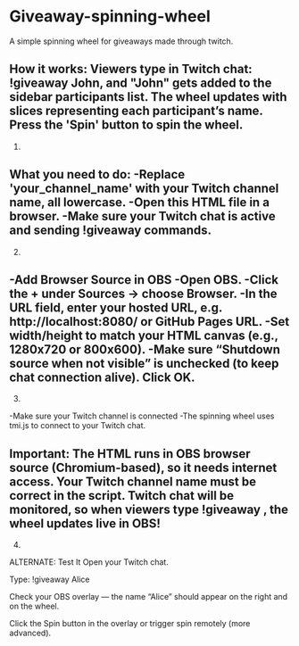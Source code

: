 # Giveaway-spinning-wheel
A simple spinning wheel for giveaways made through twitch.

How it works:
Viewers type in Twitch chat: !giveaway John, and "John" gets added to the sidebar participants list.
The wheel updates with slices representing each participant’s name.
Press the 'Spin' button to spin the wheel.
---------------------------------------------------------------------------------------------
1.
What you need to do:
-Replace 'your_channel_name' with your Twitch channel name, all lowercase.
-Open this HTML file in a browser.
-Make sure your Twitch chat is active and sending !giveaway <name> commands.
---------------------------------------------------------------------------------------------
2.
-Add Browser Source in OBS
-Open OBS.
-Click the + under Sources → choose Browser.
-In the URL field, enter your hosted URL, e.g. http://localhost:8080/ or GitHub Pages URL.
-Set width/height to match your HTML canvas (e.g., 1280x720 or 800x600).
-Make sure “Shutdown source when not visible” is unchecked (to keep chat connection alive).
Click OK.
---------------------------------------------------------------------------------------------
3.
-Make sure your Twitch channel is connected
-The spinning wheel uses tmi.js to connect to your Twitch chat.

Important:
The HTML runs in OBS browser source (Chromium-based), so it needs internet access.
Your Twitch channel name must be correct in the script.
Twitch chat will be monitored, so when viewers type !giveaway <name>, the wheel updates live in OBS!
---------------------------------------------------------------------------------------------
4.
ALTERNATE: Test It
Open your Twitch chat.

Type: !giveaway Alice

Check your OBS overlay — the name “Alice” should appear on the right and on the wheel.

Click the Spin button in the overlay or trigger spin remotely (more advanced).

